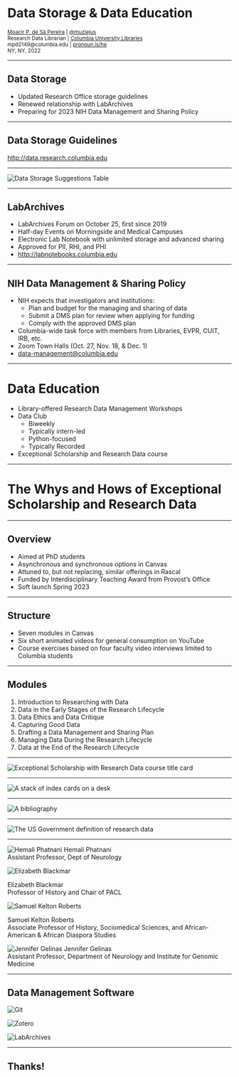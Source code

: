# Data Storage & Data Education

<small>
<a href="http://moacir.com">Moacir P. de Sá Pereira</a> | <a href="http://twitter.com/muziejus">@muziejus</a><br />
Research Data Librarian | <a href="http://library.columbia.edu">Columbia University Libraries</a> <br />
mpd2149@columbia.edu | <a href="http://pronoun.is/he">pronoun.is/he</a><br />
NY, NY, 2022
</small>

---

## Data Storage

* Updated Research Office storage guidelines
* Renewed relationship with LabArchives
* Preparing for 2023 NIH Data Management and Sharing Policy

---

## Data Storage Guidelines

http://data.research.columbia.edu

---

<div class="w-full flex justify-center">
<div class="w-3/5">

![Data Storage Suggestions Table](/images/exceptional-scholarship/storage.png)

</div>
</div>

---

## LabArchives

* LabArchives Forum on October 25, first since 2019
* Half-day Events on Morningside and Medical Campuses
* Electronic Lab Notebook with unlimited storage and advanced sharing
* Approved for PII, RHI, and PHI
* http://labnotebooks.columbia.edu

---

## NIH Data Management & Sharing Policy

* NIH expects that investigators and institutions:
  * Plan and budget for the managing and sharing of data
  * Submit a DMS plan for review when applying for funding
  * Comply with the approved DMS plan
* Columbia-wide task force with members from Libraries, EVPR, CUIT, IRB, etc.
* Zoom Town Halls (Oct. 27, Nov. 18, & Dec. 1)
* data-management@columbia.edu

---

# Data Education

* Library-offered Research Data Management Workshops
* Data Club
  * Biweekly
  * Typically intern-led
  * Python-focused
  * Typically Recorded
* Exceptional Scholarship and Research Data course

---

# The Whys and Hows of Exceptional Scholarship and Research Data

---

## Overview

* Aimed at PhD students
* Asynchronous and synchronous options in Canvas
* Attuned to, but not replacing, similar offerings in Rascal
* Funded by Interdisciplinary Teaching Award from Provost’s Office
* Soft launch Spring 2023

---

## Structure

* Seven modules in Canvas
* Six short animated videos for general consumption on YouTube
* Course exercises based on four faculty video interviews limited to Columbia students

---

## Modules

1. Introduction to Researching with Data
2. Data in the Early Stages of the Research Lifecycle
3. Data Ethics and Data Critique
4. Capturing Good Data
5. Drafting a Data Management and Sharing Plan
6. Managing Data During the Research Lifecycle
7. Data at the End of the Research Lifecycle

---

<div class="w-full flex justify-center">
<div class="w-3/5">

![Exceptional Scholarship with Research Data course title card](/images/exceptional-scholarship/title-card.png)

</div>
</div>

---

<div class="w-full flex justify-center">
<div class="w-3/5">

![A stack of index cards on a desk](/images/exceptional-scholarship/index-cards.png)

</div>
</div>

---

<div class="w-full flex justify-center">
<div class="w-3/5">

![A bibliography](/images/exceptional-scholarship/bibliography.png)

</div>
</div>

---

<div class="w-full flex justify-center">
<div class="w-3/5">

![The US Government definition of research data](/images/exceptional-scholarship/data-definition.png)

</div>
</div>

---

<div class="flex w-full justify-center">
<div class="flex w-3/5 justify-center">

<div class="w-full grid grid-rows-2 grid-cols-2 gap-x-2">
<div class="flex flex-col justify-start">

<div class="text-sm text-left px-5">

![Hemali Phatnani](/images/exceptional-scholarship/hemali.png)
  Hemali Phatnani<br/>
  Assistant Professor, Dept of Neurology<br />
</div>
</div>

<div class="flex flex-col justify-start">

<div class="text-sm text-left px-5">

![Elizabeth Blackmar](/images/exceptional-scholarship/betsy.png)

  Elizabeth Blackmar<br/>
  Professor of History and Chair of PACL
</div>

</div>

<div class="flex flex-col justify-start">

<div class="text-sm text-left px-5">

![Samuel Kelton Roberts](/images/exceptional-scholarship/samuel.png)

  Samuel Kelton Roberts<br/>
  Associate Professor of History, Sociomedical Sciences, and African-American & African Diaspora Studies

</div>

</div>

<div class="flex flex-col justify-start">

<div class="text-sm text-left px-5">

![Jennifer Gelinas](/images/exceptional-scholarship/jennifer.png)
  Jennifer Gelinas<br/>
  Assistant Professor, Department of Neurology and Institute for Genomic Medicine
</div>

</div>

</div>

</div>
</div>

---

## Data Management Software

<div class="flex w-full justify-center">
<div class="w-3/4 grid grid-cols-3 align-center justify-between space-x-10">

![Git](/images/exceptional-scholarship/git.png)

![Zotero](/images/exceptional-scholarship/zotero.png)

![LabArchives](/images/exceptional-scholarship/labarchives.png)

</div>
</div>

---

## Thanks!
